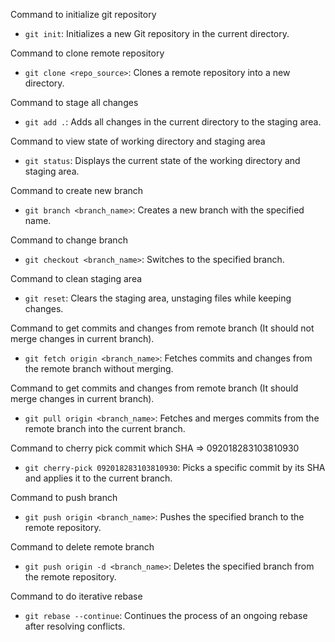 Command to initialize git repository

- `git init`: Initializes a new Git repository in the current directory.

Command to clone remote repository

- `git clone <repo_source>`: Clones a remote repository into a new directory.

Command to stage all changes

- `git add .`: Adds all changes in the current directory to the staging area.

Command to view state of working directory and staging area

- `git status`: Displays the current state of the working directory and staging area.

Command to create new branch

- `git branch <branch_name>`: Creates a new branch with the specified name.

Command to change branch

- `git checkout <branch_name>`: Switches to the specified branch.

Command to clean staging area

- `git reset`: Clears the staging area, unstaging files while keeping changes.

Command to get commits and changes from remote branch (It should not merge changes in current branch).

- `git fetch origin <branch_name>`: Fetches commits and changes from the remote branch without merging.

Command to get commits and changes from remote branch (It should merge changes in current branch).

- `git pull origin <branch_name>`: Fetches and merges commits from the remote branch into the current branch.

Command to cherry pick commit which SHA => 092018283103810930

- `git cherry-pick 092018283103810930`: Picks a specific commit by its SHA and applies it to the current branch.

Command to push branch

- `git push origin <branch_name>`: Pushes the specified branch to the remote repository.

Command to delete remote branch

- `git push origin -d <branch_name>`: Deletes the specified branch from the remote repository.

Command to do iterative rebase

- `git rebase --continue`: Continues the process of an ongoing rebase after resolving conflicts.
